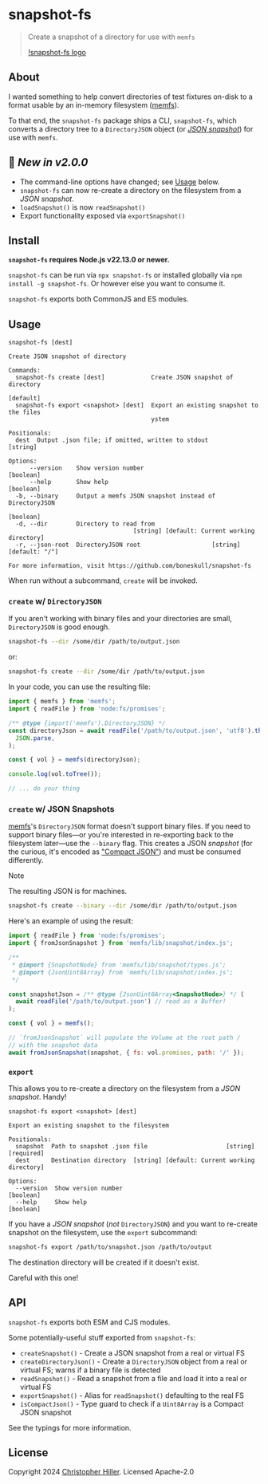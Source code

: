 # snapshot-fs

> Create a snapshot of a directory for use with `memfs`
>
> [!snapshot-fs logo](./assets/logo-128.png)

## About

I wanted something to help convert directories of test fixtures on-disk to a format usable by an in-memory filesystem ([memfs][]).

To that end, the `snapshot-fs` package ships a CLI, `snapshot-fs`, which converts a directory tree to a `DirectoryJSON` object (or [_JSON snapshot_](https://github.com/streamich/memfs/blob/master/docs/snapshot/index.md)) for use with `memfs`.

## 🎁 _New in v2.0.0_

- The command-line options have changed; see [Usage](#usage) below.
- `snapshot-fs` can now re-create a directory on the filesystem from a _JSON snapshot_.
- `loadSnapshot()` is now `readSnapshot()`
- Export functionality exposed via `exportSnapshot()`

## Install

**`snapshot-fs` requires Node.js v22.13.0 or newer.**

`snapshot-fs` can be run via `npx snapshot-fs` or installed globally via `npm install -g snapshot-fs`. Or however else you want to consume it.

`snapshot-fs` exports both CommonJS and ES modules.

## Usage

```text
snapshot-fs [dest]

Create JSON snapshot of directory

Commands:
  snapshot-fs create [dest]             Create JSON snapshot of directory
                                                                       [default]
  snapshot-fs export <snapshot> [dest]  Export an existing snapshot to the files
                                        ystem

Positionals:
  dest  Output .json file; if omitted, written to stdout                [string]

Options:
      --version    Show version number                                 [boolean]
      --help       Show help                                           [boolean]
  -b, --binary     Output a memfs JSON snapshot instead of DirectoryJSON
                                                                       [boolean]
  -d, --dir        Directory to read from
                                   [string] [default: Current working directory]
  -r, --json-root  DirectoryJSON root                    [string] [default: "/"]

For more information, visit https://github.com/boneskull/snapshot-fs

```

When run without a subcommand, `create` will be invoked.

### `create` w/ `DirectoryJSON`

If you aren't working with binary files and your directories are small, `DirectoryJSON` is good enough.

```sh
snapshot-fs --dir /some/dir /path/to/output.json
```

or:

```sh
snapshot-fs create --dir /some/dir /path/to/output.json
```

In your code, you can use the resulting file:

```js
import { memfs } from 'memfs';
import { readFile } from 'node:fs/promises';

/** @type {import('memfs').DirectoryJSON} */
const directoryJson = await readFile('/path/to/output.json', 'utf8').then(
  JSON.parse,
);

const { vol } = memfs(directoryJson);

console.log(vol.toTree());

// ... do your thing
```

### `create` w/ JSON Snapshots

[memfs][]'s `DirectoryJSON` format doesn't support binary files. If you need to support binary files—or you're interested in re-exporting back to the filesystem later—use the `--binary` flag. This creates a JSON _snapshot_ (for the curious, it's encoded as ["Compact JSON"](https://jsonjoy.com/specs/compact-json)) and must be consumed differently.

> [!NOTE]
> The resulting JSON is for machines.

```sh
snapshot-fs create --binary --dir /some/dir /path/to/output.json
```

Here's an example of using the result:

```js
import { readFile } from 'node:fs/promises';
import { fromJsonSnapshot } from 'memfs/lib/snapshot/index.js';

/**
 * @import {SnapshotNode} from 'memfs/lib/snapshot/types.js';
 * @import {JsonUint8Array} from 'memfs/lib/snapshot/index.js';
 */

const snapshotJson = /** @type {JsonUint8Array<SnapshotNode>} */ (
  await readFile('/path/to/output.json') // read as a Buffer!
);

const { vol } = memfs();

// `fromJsonSnapshot` will populate the Volume at the root path /
// with the snapshot data
await fromJsonSnapshot(snapshot, { fs: vol.promises, path: '/' });
```

### `export`

This allows you to re-create a directory on the filesystem from a _JSON snapshot_. Handy!

```text
snapshot-fs export <snapshot> [dest]

Export an existing snapshot to the filesystem

Positionals:
  snapshot  Path to snapshot .json file                      [string] [required]
  dest      Destination directory  [string] [default: Current working directory]

Options:
  --version  Show version number                                       [boolean]
  --help     Show help                                                 [boolean]
```

If you have a _JSON snapshot_ (_not_ `DirectoryJSON`) and you want to re-create snapshot on the filesystem, use the `export` subcommand:

```sh
snapshot-fs export /path/to/snapshot.json /path/to/output
```

The destination directory will be created if it doesn't exist.

Careful with this one!

## API

`snapshot-fs` exports both ESM and CJS modules.

Some potentially-useful stuff exported from `snapshot-fs`:

- `createSnapshot()` - Create a JSON snapshot from a real or virtual FS
- `createDirectoryJson()` - Create a `DirectoryJSON` object from a real or virtual FS; warns if a binary file is detected
- `readSnapshot()` - Read a snapshot from a file and load it into a real or virtual FS
- `exportSnapshot()` - Alias for `readSnapshot()` defaulting to the real FS
- `isCompactJson()` - Type guard to check if a `Uint8Array` is a Compact JSON snapshot

See the typings for more information.

## License

Copyright 2024 [Christopher Hiller](https://github.com/boneskull). Licensed Apache-2.0

[memfs]: https://npm.im/memfs

